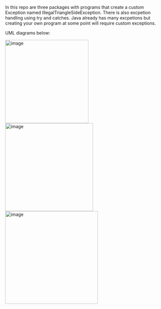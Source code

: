 In this repo are three packages with programs that create a custom Exception named IllegalTriangleSideException. There is also excpetion handling using try and catches.
Java already has many excpetions but creating your own program at some point will require custom exceptions.

UML diagrams below:


<img width="266" alt="image" src="https://github.com/Jcosme1/Chapter4Homework/assets/156225780/c9456b16-e8f4-4b7a-bb13-3f8c850a8e74">

<img width="281" alt="image" src="https://github.com/Jcosme1/Chapter4Homework/assets/156225780/c0a71ebc-406c-4905-a126-27483babfc5c">
<img width="296" alt="image" src="https://github.com/Jcosme1/Chapter4Homework/assets/156225780/68486d98-6c03-4746-a35a-23fb383e79f3">



